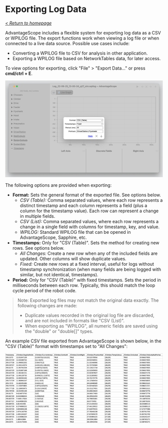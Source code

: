 # Exporting Log Data

_[< Return to homepage](/docs/INDEX.md)_

AdvantageScope includes a flexible system for exporting log data as a CSV or WPILOG file. The export functions work when viewing a log file or when connected to a live data source. Possible use cases include:

- Converting a WPILOG file to CSV for analysis in other application.
- Exporting a WPILOG file based on NetworkTables data, for later access.

To view options for exporting, click "File" > "Export Data..." or press **cmd/ctrl + E**.

![Export options](/docs/resources/export/export-1.png)

The following options are provided when exporting:

- **Format:** Sets the general format of the exported file. See options below.
  - _CSV (Table):_ Comma separated values, where each row represents a distinct timestamp and each column represents a field (plus a column for the timestamp value). Each row can represent a change in multiple fields.
  - _CSV (List):_ Comma separated values, where each row represents a change in a single field with columns for timestamp, key, and value.
  - _WPILOG:_ Standard WPILOG file that can be opened in AdvantageScope, Sapphire, etc.
- **Timestamps:** Only for "CSV (Table)". Sets the method for creating new rows. See options below.
  - _All Changes:_ Create a new row when any of the included fields are updated. Other columns will show duplicate values.
  - _Fixed:_ Create new rows at a fixed interval, useful for logs without timestamp synchronization (when many fields are being logged with similar, but not identical, timestamps).
- **Period:** Only for "CSV (Table)" with fixed timestamps. Sets the period in milliseconds between each row. Typically, this should match the loop cycle period of the robot code.

> Note: Exported log files may not match the original data exactly. The following changes are made:
>
> - Duplicate values recorded in the original log file are discarded, and are not included in formats like "CSV (List)".
> - When exporting as "WPILOG", all numeric fields are saved using the "double" or "double[]" types.

An example CSV file exported from AdvantageScope is shown below, in the "CSV (Table)" format with timestamps set to "All Changes":

![CSV table](/docs/resources/export/export-2.png)
